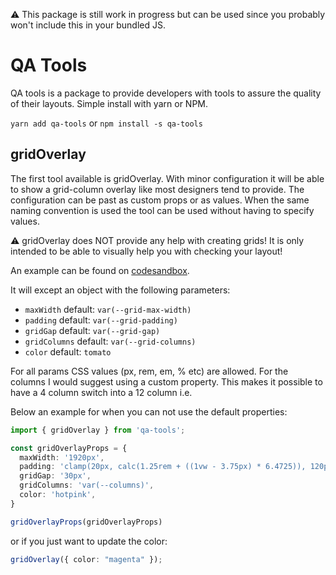 ⚠️ This package is still work in progress but can be used since you probably won't include this in your bundled JS.

# QA Tools

QA tools is a package to provide developers with tools to assure the quality of their layouts. Simple install with yarn or NPM.

`yarn add qa-tools` or `npm install -s qa-tools` 

##  gridOverlay

The first tool available is gridOverlay. With minor configuration it will be able to show a grid-column overlay like most designers tend to provide. The configuration can be past as custom props or as values. When the same naming convention is used the tool can be used without having to specify values.

⚠️ gridOverlay does NOT provide any help with creating grids! It is only intended to be able to visually help you with checking your layout!

An example can be found on [codesandbox]('https://codesandbox.io/s/gridoverlay-example-73jo3' "Example of gridOverlay on codesandbox").


It will except an object with the following parameters:
* `maxWidth` default: `var(--grid-max-width)`
* `padding` default: `var(--grid-padding)`
* `gridGap` default: `var(--grid-gap)`
* `gridColumns` default: `var(--grid-columns)`
* `color` default: `tomato`

For all params CSS values (px, rem, em, % etc) are allowed. For the columns I would suggest using a custom property. This makes it possible to have a 4 column switch into a 12 column i.e.

Below an example for when you can not use the default properties:

```ts
import { gridOverlay } from 'qa-tools';

const gridOverlayProps = {
  maxWidth: '1920px',
  padding: 'clamp(20px, calc(1.25rem + ((1vw - 3.75px) * 6.4725)), 120px);',
  gridGap: '30px',
  gridColumns: 'var(--columns)',
  color: 'hotpink',
}

gridOverlayProps(gridOverlayProps)
```
 or if you just want to update the color:
 
```ts
gridOverlay({ color: "magenta" });
```
